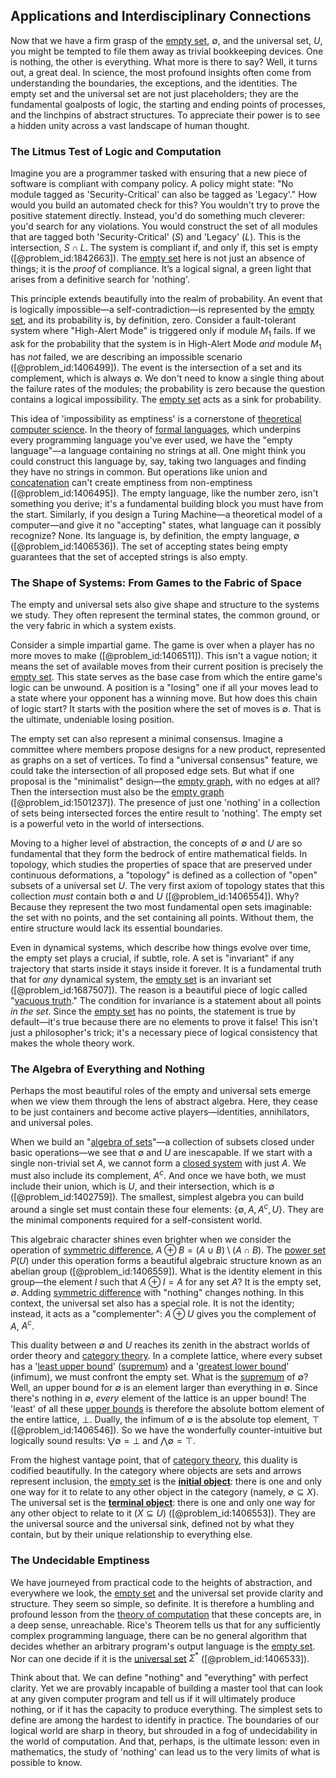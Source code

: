 ## Applications and Interdisciplinary Connections

Now that we have a firm grasp of the [empty set](@article_id:261452), $\emptyset$, and the universal set, $U$, you might be tempted to file them away as trivial bookkeeping devices. One is nothing, the other is everything. What more is there to say? Well, it turns out, a great deal. In science, the most profound insights often come from understanding the boundaries, the exceptions, and the identities. The empty set and the universal set are not just placeholders; they are the fundamental goalposts of logic, the starting and ending points of processes, and the linchpins of abstract structures. To appreciate their power is to see a hidden unity across a vast landscape of human thought.

### The Litmus Test of Logic and Computation

Imagine you are a programmer tasked with ensuring that a new piece of software is compliant with company policy. A policy might state: "No module tagged as 'Security-Critical' can also be tagged as 'Legacy'." How would you build an automated check for this? You wouldn't try to prove the positive statement directly. Instead, you'd do something much cleverer: you'd search for any violations. You would construct the set of all modules that are tagged both 'Security-Critical' ($S$) and 'Legacy' ($L$). This is the intersection, $S \cap L$. The system is compliant if, and only if, this set is empty ([@problem_id:1842663]). The [empty set](@article_id:261452) here is not just an absence of things; it is the *proof* of compliance. It’s a logical signal, a green light that arises from a definitive search for 'nothing'.

This principle extends beautifully into the realm of probability. An event that is logically impossible—a self-contradiction—is represented by the [empty set](@article_id:261452), and its probability is, by definition, zero. Consider a fault-tolerant system where "High-Alert Mode" is triggered only if module $M_1$ fails. If we ask for the probability that the system is in High-Alert Mode *and* module $M_1$ has *not* failed, we are describing an impossible scenario ([@problem_id:1406499]). The event is the intersection of a set and its complement, which is always $\emptyset$. We don't need to know a single thing about the failure rates of the modules; the probability is zero because the question contains a logical impossibility. The [empty set](@article_id:261452) acts as a sink for probability.

This idea of 'impossibility as emptiness' is a cornerstone of [theoretical computer science](@article_id:262639). In the theory of [formal languages](@article_id:264616), which underpins every programming language you've ever used, we have the "empty language"—a language containing no strings at all. One might think you could construct this language by, say, taking two languages and finding they have no strings in common. But operations like union and [concatenation](@article_id:136860) can't create emptiness from non-emptiness ([@problem_id:1406495]). The empty language, like the number zero, isn't something you derive; it's a fundamental building block you must have from the start. Similarly, if you design a Turing Machine—a theoretical model of a computer—and give it no "accepting" states, what language can it possibly recognize? None. Its language is, by definition, the empty language, $\emptyset$ ([@problem_id:1406536]). The set of accepting states being empty guarantees that the set of accepted strings is also empty.

### The Shape of Systems: From Games to the Fabric of Space

The empty and universal sets also give shape and structure to the systems we study. They often represent the terminal states, the common ground, or the very fabric in which a system exists.

Consider a simple impartial game. The game is over when a player has no more moves to make ([@problem_id:1406511]). This isn't a vague notion; it means the set of available moves from their current position is precisely the [empty set](@article_id:261452). This state serves as the base case from which the entire game's logic can be unwound. A position is a "losing" one if all your moves lead to a state where your opponent has a winning move. But how does this chain of logic start? It starts with the position where the set of moves is $\emptyset$. That is the ultimate, undeniable losing position.

The empty set can also represent a minimal consensus. Imagine a committee where members propose designs for a new product, represented as graphs on a set of vertices. To find a "universal consensus" feature, we could take the intersection of all proposed edge sets. But what if one proposal is the "minimalist" design—the [empty graph](@article_id:261968), with no edges at all? Then the intersection must also be the [empty graph](@article_id:261968) ([@problem_id:1501237]). The presence of just one 'nothing' in a collection of sets being intersected forces the entire result to 'nothing'. The empty set is a powerful veto in the world of intersections.

Moving to a higher level of abstraction, the concepts of $\emptyset$ and $U$ are so fundamental that they form the bedrock of entire mathematical fields. In topology, which studies the properties of space that are preserved under continuous deformations, a "topology" is defined as a collection of "open" subsets of a universal set $U$. The very first axiom of topology states that this collection *must* contain both $\emptyset$ and $U$ ([@problem_id:1406554]). Why? Because they represent the two most fundamental open sets imaginable: the set with no points, and the set containing all points. Without them, the entire structure would lack its essential boundaries.

Even in dynamical systems, which describe how things evolve over time, the empty set plays a crucial, if subtle, role. A set is "invariant" if any trajectory that starts inside it stays inside it forever. It is a fundamental truth that for *any* dynamical system, the [empty set](@article_id:261452) is an invariant set ([@problem_id:1687507]). The reason is a beautiful piece of logic called "[vacuous truth](@article_id:261530)." The condition for invariance is a statement about all points *in the set*. Since the [empty set](@article_id:261452) has no points, the statement is true by default—it's true because there are no elements to prove it false! This isn't just a philosopher's trick; it's a necessary piece of logical consistency that makes the whole theory work.

### The Algebra of Everything and Nothing

Perhaps the most beautiful roles of the empty and universal sets emerge when we view them through the lens of abstract algebra. Here, they cease to be just containers and become active players—identities, annihilators, and universal poles.

When we build an "[algebra of sets](@article_id:194436)"—a collection of subsets closed under basic operations—we see that $\emptyset$ and $U$ are inescapable. If we start with a single non-trivial set $A$, we cannot form a [closed system](@article_id:139071) with just $A$. We must also include its complement, $A^c$. And once we have both, we must include their union, which is $U$, and their intersection, which is $\emptyset$ ([@problem_id:1402759]). The smallest, simplest algebra you can build around a single set must contain these four elements: $\{\emptyset, A, A^c, U\}$. They are the minimal components required for a self-consistent world.

This algebraic character shines even brighter when we consider the operation of [symmetric difference](@article_id:155770), $A \oplus B = (A \cup B) \setminus (A \cap B)$. The [power set](@article_id:136929) $P(U)$ under this operation forms a beautiful algebraic structure known as an abelian group ([@problem_id:1406559]). What is the identity element in this group—the element $I$ such that $A \oplus I = A$ for any set $A$? It is the empty set, $\emptyset$. Adding [symmetric difference](@article_id:155770) with "nothing" changes nothing. In this context, the universal set also has a special role. It is not the identity; instead, it acts as a "complementer": $A \oplus U$ gives you the complement of $A$, $A^c$.

This duality between $\emptyset$ and $U$ reaches its zenith in the abstract worlds of order theory and [category theory](@article_id:136821). In a complete lattice, where every subset has a '[least upper bound](@article_id:142417)' ([supremum](@article_id:140018)) and a '[greatest lower bound](@article_id:141684)' (infimum), we must confront the empty set. What is the [supremum](@article_id:140018) of $\emptyset$? Well, an upper bound for $\emptyset$ is an element larger than everything in $\emptyset$. Since there's nothing in $\emptyset$, *every* element of the lattice is an upper bound! The 'least' of all these [upper bounds](@article_id:274244) is therefore the absolute bottom element of the entire lattice, $\bot$. Dually, the infimum of $\emptyset$ is the absolute top element, $\top$ ([@problem_id:1406546]). So we have the wonderfully counter-intuitive but logically sound results: $\bigvee \emptyset = \bot$ and $\bigwedge \emptyset = \top$.

From the highest vantage point, that of [category theory](@article_id:136821), this duality is codified beautifully. In the category where objects are sets and arrows represent inclusion, the [empty set](@article_id:261452) is the **[initial object](@article_id:147866)**: there is one and only one way for it to relate to any other object in the category (namely, $\emptyset \subseteq X$). The universal set is the **[terminal object](@article_id:150556)**: there is one and only one way for any other object to relate to it ($X \subseteq U$) ([@problem_id:1406553]). They are the universal source and the universal sink, defined not by what they contain, but by their unique relationship to everything else.

### The Undecidable Emptiness

We have journeyed from practical code to the heights of abstraction, and everywhere we look, the [empty set](@article_id:261452) and the universal set provide clarity and structure. They seem so simple, so definite. It is therefore a humbling and profound lesson from the [theory of computation](@article_id:273030) that these concepts are, in a deep sense, unreachable. Rice's Theorem tells us that for any sufficiently complex programming language, there can be no general algorithm that decides whether an arbitrary program's output language is the [empty set](@article_id:261452). Nor can one decide if it is the [universal set](@article_id:263706) $\Sigma^*$ ([@problem_id:1406533]).

Think about that. We can define "nothing" and "everything" with perfect clarity. Yet we are provably incapable of building a master tool that can look at any given computer program and tell us if it will ultimately produce nothing, or if it has the capacity to produce everything. The simplest sets to define are among the hardest to identify in practice. The boundaries of our logical world are sharp in theory, but shrouded in a fog of undecidability in the world of computation. And that, perhaps, is the ultimate lesson: even in mathematics, the study of 'nothing' can lead us to the very limits of what is possible to know.